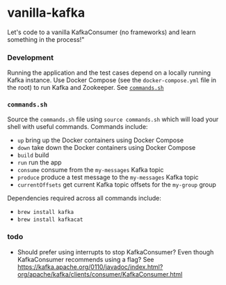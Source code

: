 # vanilla-kafka

Let's code to a vanilla KafkaConsumer (no frameworks) and learn something in the process!"

### Development

Running the application and the test cases depend on a locally running Kafka instance. Use Docker 
Compose (see the `docker-compose.yml` file in the root) to run Kafka and Zookeeper. See [`commands.sh`](#commandssh) 

### `commands.sh`

Source the `commands.sh` file using `source commands.sh` which will load your shell with useful 
commands. Commands include:

  * `up` bring up the Docker containers using Docker Compose
  * `down` take down the Docker containers using Docker Compose
  * `build` build
  * `run` run the app
  * `consume` consume from the `my-messages` Kafka topic
  * `produce` produce a test message to the `my-messages` Kafka topic 
  * `currentOffsets` get current Kafka topic offsets for the `my-group` group 
  
Dependencies required across all commands include:

  * `brew install kafka`
  * `brew install kafkacat`
  
### todo

  * Should prefer using interrupts to stop KafkaConsumer? Even though KafkaConsumer recommends
    using a flag? See <https://kafka.apache.org/0110/javadoc/index.html?org/apache/kafka/clients/consumer/KafkaConsumer.html>